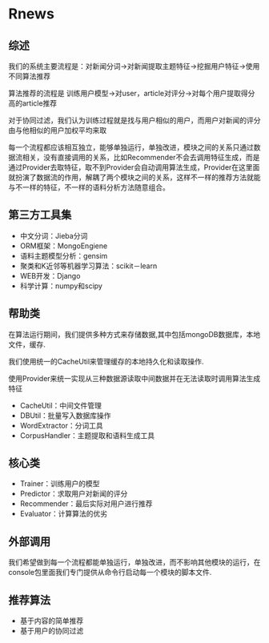 # Rnews 

## 综述

我们的系统主要流程是：对新闻分词->对新闻提取主题特征->挖掘用户特征->使用不同算法推荐

算法推荐的流程是 训练用户模型->对user，article对评分->对每个用户提取得分高的article推荐

对于协同过滤，我们认为训练过程就是找与用户相似的用户，而用户对新闻的评分由与他相似的用户加权平均来取

每一个流程都应该相互独立，能够单独运行，单独改进，模块之间的关系只通过数据流相关，没有直接调用的关系，比如Recommender不会去调用特征生成，而是通过Provider去取特征，取不到Provider会自动调用算法生成，Provider在这里面就扮演了数据流的作用，解耦了两个模块之间的关系，这样不一样的推荐方法就能与不一样的特征，不一样的语料分析方法随意组合。

## 第三方工具集

- 中文分词：Jieba分词
- ORM框架：MongoEngiene
- 语料主题模型分析：gensim
- 聚类和K近邻等机器学习算法：scikit－learn
- WEB开发：Django
- 科学计算：numpy和scipy

## 帮助类

在算法运行期间，我们提供多种方式来存储数据,其中包括mongoDB数据库，本地文件，缓存.

我们使用统一的CacheUtil来管理缓存的本地持久化和读取操作.

使用Provider来统一实现从三种数据源读取中间数据并在无法读取时调用算法生成特征

- CacheUtil：中间文件管理
- DBUtil：批量写入数据库操作
- WordExtractor：分词工具
- CorpusHandler：主题提取和语料生成工具


## 核心类

- Trainer：训练用户的模型
- Predictor：求取用户对新闻的评分
- Recommender：最后实际对用户进行推荐
- Evaluator：计算算法的优劣

## 外部调用

我们希望做到每一个流程都能单独运行，单独改进，而不影响其他模块的运行，在console包里面我们专门提供从命令行启动每一个模块的脚本文件.

## 推荐算法

- 基于内容的简单推荐
- 基于用户的协同过滤